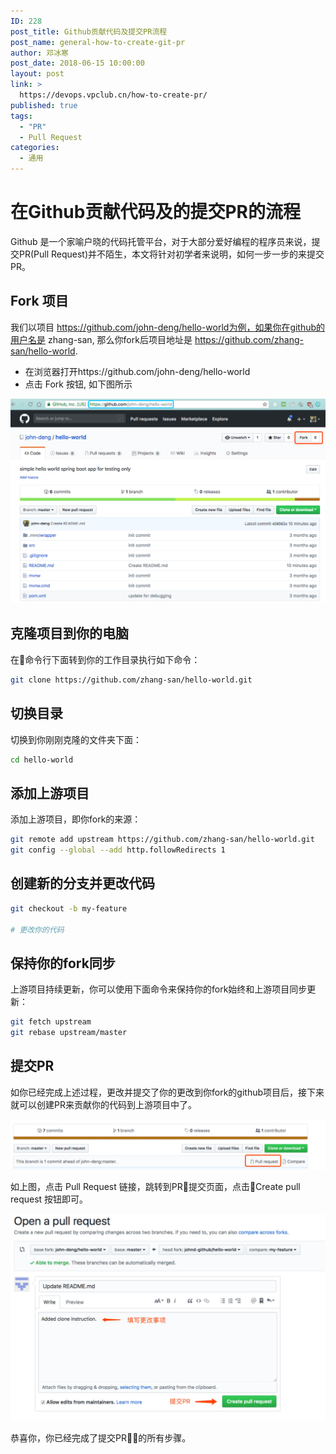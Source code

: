 ```yaml
---
ID: 228
post_title: Github贡献代码及提交PR流程
post_name: general-how-to-create-git-pr
author: 邓冰寒
post_date: 2018-06-15 10:00:00
layout: post
link: >
  https://devops.vpclub.cn/how-to-create-pr/
published: true
tags:
  - "PR"
  - Pull Request
categories:
  - 通用
---
```


# 在Github贡献代码及的提交PR的流程

Github 是一个家喻户晓的代码托管平台，对于大部分爱好编程的程序员来说，提交PR(Pull Request)并不陌生，本文将针对初学者来说明，如何一步一步的来提交PR。

## Fork 项目

我们以项目 https://github.com/john-deng/hello-world为例，如果你在github的用户名是 zhang-san, 那么你fork后项目地址是 https://github.com/zhang-san/hello-world.

* 在浏览器打开https://github.com/john-deng/hello-world
* 点击 Fork 按钮, 如下图所示

![fork](/images/general-how-to-create-git-pr/fork.png)

## 克隆项目到你的电脑

在命令行下面转到你的工作目录执行如下命令：

```bash
git clone https://github.com/zhang-san/hello-world.git
```

## 切换目录

切换到你刚刚克隆的文件夹下面：

```bash
cd hello-world
```

## 添加上游项目

添加上游项目，即你fork的来源：

```bash
git remote add upstream https://github.com/zhang-san/hello-world.git
git config --global --add http.followRedirects 1
```

## 创建新的分支并更改代码

```bash
git checkout -b my-feature

# 更改你的代码

```

## 保持你的fork同步

上游项目持续更新，你可以使用下面命令来保持你的fork始终和上游项目同步更新：

```bash
git fetch upstream
git rebase upstream/master
```

## 提交PR

如你已经完成上述过程，更改并提交了你的更改到你fork的github项目后，接下来就可以创建PR来贡献你的代码到上游项目中了。

![create-pr](/images/general-how-to-create-git-pr/create-pr.png)

如上图，点击 Pull Request 链接，跳转到PR提交页面，点击Create pull request 按钮即可。

![create-pr](/images/general-how-to-create-git-pr/submit-pr.png)

恭喜你，你已经完成了提交PR的所有步骤。
